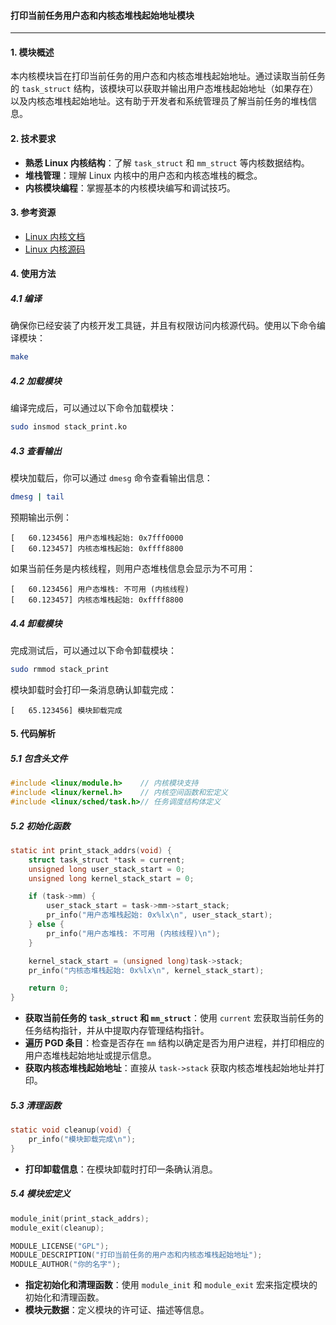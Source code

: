 #### 打印当前任务用户态和内核态堆栈起始地址模块

---

#### 1. 模块概述

本内核模块旨在打印当前任务的用户态和内核态堆栈起始地址。通过读取当前任务的 `task_struct` 结构，该模块可以获取并输出用户态堆栈起始地址（如果存在）以及内核态堆栈起始地址。这有助于开发者和系统管理员了解当前任务的堆栈信息。

#### 2. 技术要求

- **熟悉 Linux 内核结构**：了解 `task_struct` 和 `mm_struct` 等内核数据结构。
- **堆栈管理**：理解 Linux 内核中的用户态和内核态堆栈的概念。
- **内核模块编程**：掌握基本的内核模块编写和调试技巧。

#### 3. 参考资源

- [Linux 内核文档](https://www.kernel.org/doc/html/latest/)
- [Linux 内核源码](https://elixir.bootlin.com/linux/latest/source/)

#### 4. 使用方法

##### 4.1 编译

确保你已经安装了内核开发工具链，并且有权限访问内核源代码。使用以下命令编译模块：

```sh
make
```

##### 4.2 加载模块

编译完成后，可以通过以下命令加载模块：

```sh
sudo insmod stack_print.ko
```

##### 4.3 查看输出

模块加载后，你可以通过 `dmesg` 命令查看输出信息：

```sh
dmesg | tail
```

预期输出示例：

```plaintext
[   60.123456] 用户态堆栈起始: 0x7fff0000
[   60.123457] 内核态堆栈起始: 0xffff8800
```

如果当前任务是内核线程，则用户态堆栈信息会显示为不可用：

```plaintext
[   60.123456] 用户态堆栈: 不可用 (内核线程)
[   60.123457] 内核态堆栈起始: 0xffff8800
```

##### 4.4 卸载模块

完成测试后，可以通过以下命令卸载模块：

```sh
sudo rmmod stack_print
```

模块卸载时会打印一条消息确认卸载完成：

```plaintext
[   65.123456] 模块卸载完成
```

#### 5. 代码解析

##### 5.1 包含头文件

```c
#include <linux/module.h>    // 内核模块支持
#include <linux/kernel.h>    // 内核空间函数和宏定义
#include <linux/sched/task.h>// 任务调度结构体定义
```

##### 5.2 初始化函数

```c
static int print_stack_addrs(void) {
    struct task_struct *task = current;
    unsigned long user_stack_start = 0;
    unsigned long kernel_stack_start = 0;

    if (task->mm) {
        user_stack_start = task->mm->start_stack;
        pr_info("用户态堆栈起始: 0x%lx\n", user_stack_start);
    } else {
        pr_info("用户态堆栈: 不可用 (内核线程)\n");
    }

    kernel_stack_start = (unsigned long)task->stack;
    pr_info("内核态堆栈起始: 0x%lx\n", kernel_stack_start);

    return 0;
}
```

- **获取当前任务的 `task_struct` 和 `mm_struct`**：使用 `current` 宏获取当前任务的任务结构指针，并从中提取内存管理结构指针。
- **遍历 PGD 条目**：检查是否存在 `mm` 结构以确定是否为用户进程，并打印相应的用户态堆栈起始地址或提示信息。
- **获取内核态堆栈起始地址**：直接从 `task->stack` 获取内核态堆栈起始地址并打印。

##### 5.3 清理函数

```c
static void cleanup(void) {
    pr_info("模块卸载完成\n");
}
```

- **打印卸载信息**：在模块卸载时打印一条确认消息。

##### 5.4 模块宏定义

```c
module_init(print_stack_addrs);
module_exit(cleanup);

MODULE_LICENSE("GPL");
MODULE_DESCRIPTION("打印当前任务的用户态和内核态堆栈起始地址");
MODULE_AUTHOR("你的名字");
```

- **指定初始化和清理函数**：使用 `module_init` 和 `module_exit` 宏来指定模块的初始化和清理函数。
- **模块元数据**：定义模块的许可证、描述等信息。

